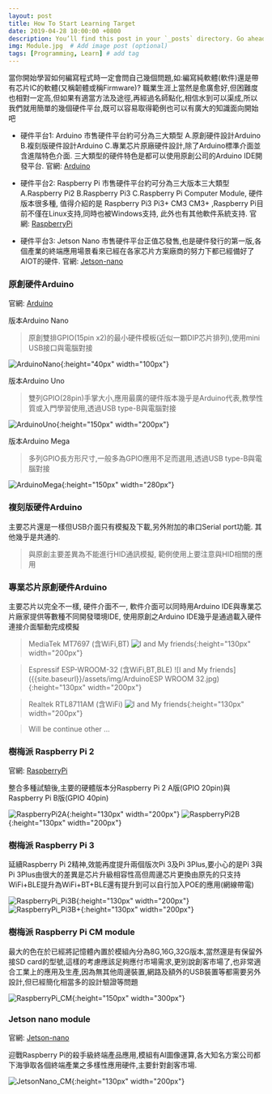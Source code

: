 ```yaml
---
layout: post
title: How To Start Learning Target
date: 2019-04-28 10:00:00 +0800
description: You’ll find this post in your `_posts` directory. Go ahead and edit it and re-build the site to see your changes. # Add post description (optional)
img: Module.jpg  # Add image post (optional)
tags: [Programming, Learn] # add tag
---
```

當你開始學習如何編寫程式時一定會問自己幾個問題,如:編寫純軟體(軟件)還是帶有芯片IC的軟體(又稱韌體或稱Firmware)? 職業生涯上當然是愈廣愈好,但困難度也相對一定高,但如果有適當方法及途徑,再經過名師點化,相信水到可以渠成,所以我們就用簡單的幾個硬件平台,既可以容易取得範例也可以有廣大的知識面向開始吧

* 硬件平台1: Arduino 市售硬件平台約可分為三大類型 A.原創硬件設計Arduino B.複刻版硬件設計Arduino C.專業芯片原廠硬件設計,除了Arduino標準介面並含進階特色介面. 三大類型的硬件特色是都可以使用原創公司的Arduino IDE開發平台.
官網: [Arduino](https://www.arduino.cc/)

* 硬件平台2: Raspberry Pi 市售硬件平台約可分為三大版本三大類型 A.Raspberry Pi2 B.Raspberry Pi3 C.Raspberry Pi Computer Module, 硬件版本很多種, 值得介紹的是 Raspberry Pi3 Pi3+ CM3 CM3+ ,Raspberry Pi目前不僅在Linux支持,同時也被Windows支持, 此外也有其他軟件系統支持.
官網: [RaspberryPi](https://www.raspberrypi.com.tw/)

* 硬件平台3: Jetson Nano 市售硬件平台正值芯發售,也是硬件發行的第一版,各個產業的終端應用場景看來已經在各家芯片方案廠商的努力下都已經備好了AIOT的硬件.
官網: [Jetson-nano](https://www.nvidia.com/zh-tw/autonomous-machines/embedded-systems/jetson-nano/)

### 原創硬件Arduino
官網: [Arduino](https://www.arduino.cc/)

版本Arduino Nano
>原創雙排GPIO(15pin x2)的最小硬件模板(近似一顆DIP芯片排列),使用mini USB接口與電腦對接

![ArduinoNano]({{site.baseurl}}/assets/img/ArduinoNano.jpg){:height="40px" width="100px"}

版本Arduino Uno
>雙列GPIO(28pin)手掌大小,應用最廣的硬件版本幾乎是Arduino代表,教學性質或入門學習使用,透過USB type-B與電腦對接

![ArduinoUno]({{site.baseurl}}/assets/img/ArduinoUno.jpg){:height="150px" width="200px"}

版本Arduino Mega
>多列GPIO長方形尺寸,一般多為GPIO應用不足而選用,透過USB type-B與電腦對接

![ArduinoMega]({{site.baseurl}}/assets/img/ArduinoMega.jpg){:height="150px" width="280px"}


### 複刻版硬件Arduino
主要芯片還是一樣但USB介面只有模擬及下載,另外附加的串口Serial port功能. 其他幾乎是共通的.
>與原創主要差異為不能進行HID通訊模擬, 範例使用上要注意與HID相關的應用

### 專業芯片原創硬件Arduino
主要芯片以完全不一樣, 硬件介面不一, 軟件介面可以同時用Arduino IDE與專業芯片廠家提供等數種不同開發環境IDE, 使用原創之Arduino IDE幾乎是通過載入硬件連接介面驅動完成模擬
>MediaTek MT7697 (含WiFi,BT)
![I and My friends]({{site.baseurl}}/assets/img/ArduinoMT7697.jpg){:height="130px" width="200px"}

>Espressif ESP-WROOM-32 (含WiFi,BT,BLE)
![I and My friends]({{site.baseurl}}/assets/img/ArduinoESP WROOM 32.jpg){:height="130px" width="200px"}

>Realtek RTL8711AM (含WiFi)
![I and My friends]({{site.baseurl}}/assets/img/ArduinoRTL8711AM.jpg){:height="130px" width="200px"}

>Will be continue other ...

### 樹梅派 Raspberry Pi 2
官網: [RaspberryPi](https://www.raspberrypi.com.tw/)

整合多種試驗後,主要的硬體版本分Raspberry Pi 2 A版(GPIO 20pin)與Raspberry Pi B版(GPIO 40pin)
>
![RaspberryPi2A]({{site.baseurl}}/assets/img/RaspberryPi2A.jpg){:height="130px" width="200px"}
![RaspberryPi2B]({{site.baseurl}}/assets/img/RaspberryPi2B.jpg){:height="130px" width="200px"}

### 樹梅派 Raspberry Pi 3
延續Raspberry Pi 2精神,效能再度提升兩個版次Pi 3及Pi 3Plus,要小心的是Pi 3與Pi 3Plus由很大的差異是芯片升級相容性高但周邊芯片更換由原先的只支持WiFi+BLE提升為WiFi+BT+BLE還有提升到可以自行加入POE的應用(網線帶電)
>
![RaspberryPi_Pi3B]({{site.baseurl}}/assets/img/RaspberryPi3B.jpg){:height="130px" width="200px"}
![RaspberryPi_Pi3B+]({{site.baseurl}}/assets/img/RaspberryPi3B+.jpg){:height="130px" width="200px"}

### 樹梅派 Raspberry Pi CM module
最大的色在於已經將記憶體內置於模組內分為8G,16G,32G版本,當然還是有保留外接SD card的型號,這樣的考慮應該足夠應付市場需求,更別說創客市場了,也非常適合工業上的應用及生產,因為無其他周邊裝置,網路及額外的USB裝置等都需要另外設計,但已經簡化相當多的設計驗證等問題
>
![RaspberryPi_CM]({{site.baseurl}}/assets/img/RaspberryPi_CM_module.jpg){:height="150px" width="300px"}

### Jetson nano module
官網: [Jetson-nano](https://www.nvidia.com/zh-tw/autonomous-machines/embedded-systems/jetson-nano/)

迎戰Raspberry Pi的殺手級終端產品應用,模組有AI圖像運算,各大知名方案公司都下海爭取各個終端產業之多樣性應用硬件,主要針對創客市場.
>
![JetsonNano_CM]({{site.baseurl}}/assets/img/JetsonNano_CM_module.jpg){:height="130px" width="200px"}
